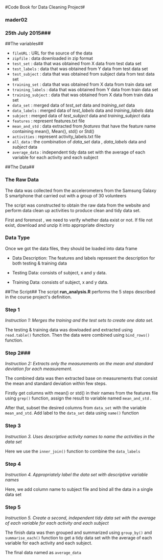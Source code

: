 
#Code Book for Data Cleaning Project#
### mader02 ###
### 25th July 2015###

##The variables##
* `fileURL` : URL for the source of the data
* `zipfile` : data downloaded in zip format
* `test_set` : data that was obtained from X data from test data set
* `test_labels` : data that was obtained from Y data from test data set
* `test_subject` : data that was obtained from subject data from test data set
* `training_set` : data that was obtained from X data from train data set
* `training_labels` : data that was obtained from Y data from train data set
* `training_subject` : data that was obtained from X data from train data set
* `data_set` : merged data of _test_set_  data and _training_set_ data 
* `data_labels` : merged data of _test_labels_  data and _training_labels_ data 
* `subject` : merged data of _test_subject_  data and _training_subject_ data 
* `features` : represent features.txt file
* `mean_and_std` : data extracted from _features_ that have the feature name containing mean(), Mean(), std() or Std() 
* `activities` : represent activity_labels.txt file
* `all_data` : the combination of _data_set_  data , _data_labels_ data and _subject_ data
* `average_data` :  independent tidy data set with the average of each variable for each activity and each subject

##The Data##
### The Raw Data ###
The data was collected from the accelerometers from the Samsung Galaxy S smartphone that carried out with a group of 30 volunteers

The script was constructed to obtain the raw data from the website and perform data clean up activities to produce clean and tidy data set.

First and foremost , we need to verify whether data exist or not. If file not exist, download and unzip it into appropriate directory

### Data Type ###
Once we got the data files, they should be loaded into data frame

* Data Description:
The features and labels represent the description for both testing & training data

* Testing Data:
consists of subject, x  and y data.
* Training Data:
consists of subject, x  and y data.

##The Script##
The script **run_analysis.R** performs the 5 steps described in the course project's definition.
### Step 1 ###
_Instruction 1: Merges the training and the test sets to create one data set._ 

The testing & training data was dowloaded and extracted using `read.table()` function. Then the data were combined using `bind_rows()` function.
### Step 2###
_Instruction 2: Extracts only the measurements on the mean and standard deviation for each measurement._

The combined data was then extracted base on measurements that consist the mean and standard deviation within few steps. 

Firstly get columns with mean() or std() in their names from the features file using `grep()` function, assign the result to variable named `mean_and_std` . 

After that, subset the desired columns from `data_set` with the variable `mean_and_std`. Add label to the `data_set` data using `name()` function
### Step 3 ###
_Instruction 3. Uses descriptive activity names to name the activities in the data set_

Here we use the `inner_join()` function to combine the `data_labels`

### Step 4 ###
_Instruction 4. Appropriately label the data set with descriptive variable names_

Here, we  add column name to subject file and bind all the data in a single data set

### Step 5 ###
_Instruction 5.  Create a second, independent tidy data set with the average of each variable for each activity and each subject_

The finish data was then grouped and summarized using `group_by()` and `summarise_each()` function to get a tidy data set with the average of each variable for each activity and each subject.

The final data named as `average_data`
